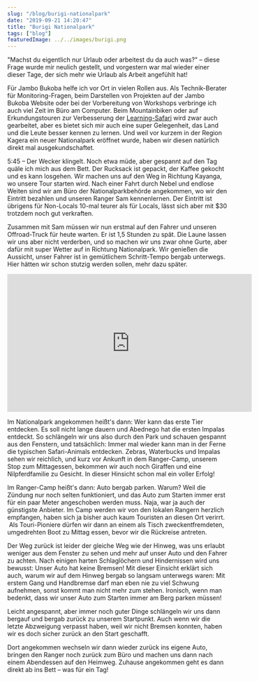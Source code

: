 ```yaml
---
slug: "/blog/burigi-nationalpark"
date: "2019-09-21 14:20:47"
title: "Burigi Nationalpark"
tags: ["blog"]
featuredImage: ../../images/burigi.png
---
```


"Machst du eigentlich nur Urlaub oder arbeitest du da auch was?" – diese Frage wurde mir neulich gestellt, und vorgestern war mal wieder einer dieser Tage, der sich mehr wie Urlaub als Arbeit angefühlt hat!

Für Jambo Bukoba helfe ich vor Ort in vielen Rollen aus. Als Technik-Berater für Monitoring-Fragen, beim Darstellen von Projekten auf der Jambo Bukoba Website oder bei der Vorbereitung von Workshops verbringe ich auch viel Zeit im Büro am Computer. Beim Mountainbiken oder auf Erkundungstouren zur Verbesserung der [Learning-Safari](https://www.jambobukoba.com/reisen-und-lernen/) wird zwar auch gearbeitet, aber es bietet sich mir auch eine super Gelegenheit, das Land und die Leute besser kennen zu lernen. Und weil vor kurzem in der Region Kagera ein neuer Nationalpark eröffnet wurde, haben wir diesen natürlich direkt mal ausgekundschaftet.

5:45 – Der Wecker klingelt. Noch etwa müde, aber gespannt auf den Tag quäle ich mich aus dem Bett. Der Rucksack ist gepackt, der Kaffee gekocht und es kann losgehen. Wir machen uns auf den Weg in Richtung Kayanga, wo unsere Tour starten wird. Nach einer Fahrt durch Nebel und endlose Weiten sind wir am Büro der Nationalparkbehörde angekommen, wo wir den Eintritt bezahlen und unseren Ranger Sam kennenlernen. Der Eintritt ist übrigens für Non-Locals 10-mal teurer als für Locals, lässt sich aber mit $30 trotzdem noch gut verkraften.

Zusammen mit Sam müssen wir nun erstmal auf den Fahrer und unseren Offroad-Truck für heute warten. Er ist 1,5 Stunden zu spät. Die Laune lassen wir uns aber nicht verderben, und so machen wir uns zwar ohne Gurte, aber dafür mit super Wetter auf in Richtung Nationalpark. Wir genießen die Aussicht, unser Fahrer ist in gemütlichem Schritt-Tempo bergab unterwegs. Hier hätten wir schon stutzig werden sollen, mehr dazu später.

<iframe width="560" height="315" src="https://www.youtube.com/embed/YaDkoMf7ZSI" frameborder="0" allow="accelerometer; autoplay; encrypted-media; gyroscope; picture-in-picture" allowfullscreen=""></iframe>

Im Nationalpark angekommen heißt's dann: Wer kann das erste Tier entdecken. Es soll nicht lange dauern und Abednego hat die ersten Impalas entdeckt. So schlängeln wir uns also durch den Park und schauen gespannt aus den Fenstern, und tatsächlich: Immer mal wieder kann man in der Ferne die typischen Safari-Animals entdecken. Zebras, Waterbucks und Impalas sehen wir reichlich, und kurz vor Ankunft in dem Ranger-Camp, unserem Stop zum Mittagessen, bekommen wir auch noch Giraffen und eine Nilpferdfamilie zu Gesicht. In dieser Hinsicht schon mal ein voller Erfolg!

Im Ranger-Camp heißt's dann: Auto bergab parken. Warum? Weil die Zündung nur noch selten funktioniert, und das Auto zum Starten immer erst für ein paar Meter angeschoben werden muss. Naja, war ja auch der günstigste Anbieter. Im Camp werden wir von den lokalen Rangern herzlich empfangen, haben sich ja bisher auch kaum Touristen an diesen Ort verirrt.  Als Touri-Pioniere dürfen wir dann an einem als Tisch zweckentfremdeten, umgedrehten Boot zu Mittag essen, bevor wir die Rückreise antreten.

Der Weg zurück ist leider der gleiche Weg wie der Hinweg, was uns erlaubt weniger aus dem Fenster zu sehen und mehr auf unser Auto und den Fahrer zu achten. Nach einigen harten Schlaglöchern und Hindernissen wird uns bewusst: Unser Auto hat keine Bremsen! Mit dieser Einsicht erklärt sich auch, warum wir auf dem Hinweg bergab so langsam unterwegs waren: Mit erstem Gang und Handbremse darf man eben nie zu viel Schwung aufnehmen, sonst kommt man nicht mehr zum stehen. Ironisch, wenn man bedenkt, dass wir unser Auto zum Starten immer am Berg parken müssen!

Leicht angespannt, aber immer noch guter Dinge schlängeln wir uns dann bergauf und bergab zurück zu unserem Startpunkt. Auch wenn wir die letzte Abzweigung verpasst haben, weil wir nicht Bremsen konnten, haben wir es doch sicher zurück an den Start geschafft.

Dort angekommen wechseln wir dann wieder zurück ins eigene Auto, bringen den Ranger noch zurück zum Büro und machen uns dann nach einem Abendessen auf den Heimweg. Zuhause angekommen geht es dann direkt ab ins Bett – was für ein Tag!
